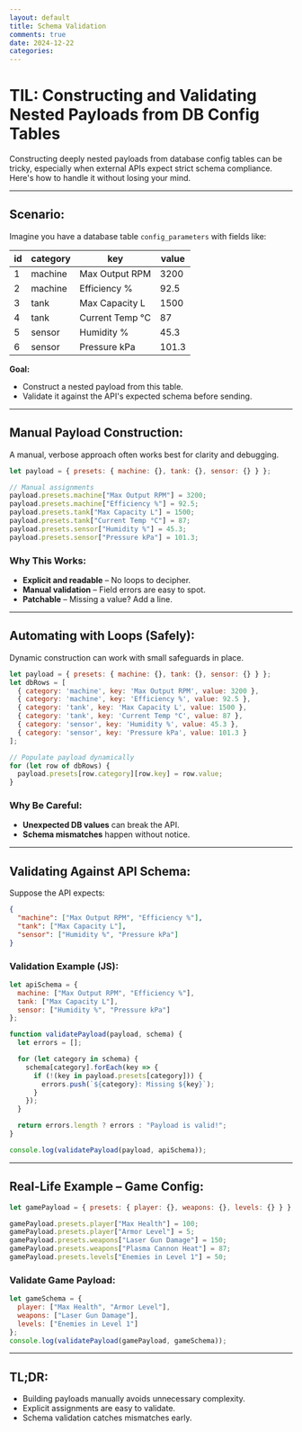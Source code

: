 ```yaml
---
layout: default
title: Schema Validation
comments: true
date: 2024-12-22
categories:
---
```

# TIL: Constructing and Validating Nested Payloads from DB Config Tables

Constructing deeply nested payloads from database config tables can be tricky, especially when external APIs expect strict schema compliance. Here's how to handle it without losing your mind.

---

## Scenario:
Imagine you have a database table `config_parameters` with fields like:

| id  | category  | key                            | value   |
|-----|-----------|--------------------------------|---------|
| 1   | machine   | Max Output RPM                 | 3200    |
| 2   | machine   | Efficiency %                   | 92.5    |
| 3   | tank      | Max Capacity L                 | 1500    |
| 4   | tank      | Current Temp °C                | 87      |
| 5   | sensor    | Humidity %                     | 45.3    |
| 6   | sensor    | Pressure kPa                   | 101.3   |

**Goal:**
- Construct a nested payload from this table.
- Validate it against the API's expected schema before sending.

---

## Manual Payload Construction:
A manual, verbose approach often works best for clarity and debugging.

```javascript
let payload = { presets: { machine: {}, tank: {}, sensor: {} } };

// Manual assignments
payload.presets.machine["Max Output RPM"] = 3200;
payload.presets.machine["Efficiency %"] = 92.5;
payload.presets.tank["Max Capacity L"] = 1500;
payload.presets.tank["Current Temp °C"] = 87;
payload.presets.sensor["Humidity %"] = 45.3;
payload.presets.sensor["Pressure kPa"] = 101.3;
```

### Why This Works:
- **Explicit and readable** – No loops to decipher.
- **Manual validation** – Field errors are easy to spot.
- **Patchable** – Missing a value? Add a line.

---

## Automating with Loops (Safely):
Dynamic construction can work with small safeguards in place.

```javascript
let payload = { presets: { machine: {}, tank: {}, sensor: {} } };
let dbRows = [
  { category: 'machine', key: 'Max Output RPM', value: 3200 },
  { category: 'machine', key: 'Efficiency %', value: 92.5 },
  { category: 'tank', key: 'Max Capacity L', value: 1500 },
  { category: 'tank', key: 'Current Temp °C', value: 87 },
  { category: 'sensor', key: 'Humidity %', value: 45.3 },
  { category: 'sensor', key: 'Pressure kPa', value: 101.3 }
];

// Populate payload dynamically
for (let row of dbRows) {
  payload.presets[row.category][row.key] = row.value;
}
```

### Why Be Careful:
- **Unexpected DB values** can break the API.
- **Schema mismatches** happen without notice.

---

## Validating Against API Schema:
Suppose the API expects:

```json
{
  "machine": ["Max Output RPM", "Efficiency %"],
  "tank": ["Max Capacity L"],
  "sensor": ["Humidity %", "Pressure kPa"]
}
```

### Validation Example (JS):

```javascript
let apiSchema = {
  machine: ["Max Output RPM", "Efficiency %"],
  tank: ["Max Capacity L"],
  sensor: ["Humidity %", "Pressure kPa"]
};

function validatePayload(payload, schema) {
  let errors = [];

  for (let category in schema) {
    schema[category].forEach(key => {
      if (!(key in payload.presets[category])) {
        errors.push(`${category}: Missing ${key}`);
      }
    });
  }

  return errors.length ? errors : "Payload is valid!";
}

console.log(validatePayload(payload, apiSchema));
```

---

## Real-Life Example – Game Config:

```javascript
let gamePayload = { presets: { player: {}, weapons: {}, levels: {} } };

gamePayload.presets.player["Max Health"] = 100;
gamePayload.presets.player["Armor Level"] = 5;
gamePayload.presets.weapons["Laser Gun Damage"] = 150;
gamePayload.presets.weapons["Plasma Cannon Heat"] = 87;
gamePayload.presets.levels["Enemies in Level 1"] = 50;
```

### Validate Game Payload:

```javascript
let gameSchema = {
  player: ["Max Health", "Armor Level"],
  weapons: ["Laser Gun Damage"],
  levels: ["Enemies in Level 1"]
};
console.log(validatePayload(gamePayload, gameSchema));
```

---

## TL;DR:
- Building payloads manually avoids unnecessary complexity.
- Explicit assignments are easy to validate.
- Schema validation catches mismatches early.

